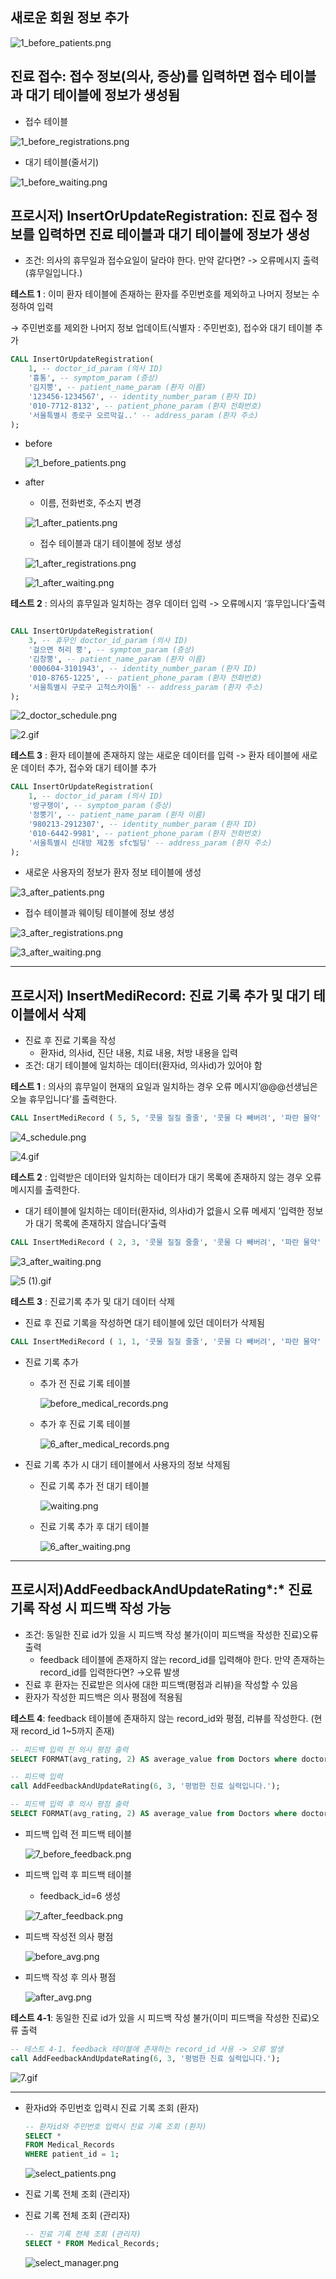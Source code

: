 ## 새로운 회원 정보 추가

![1_before_patients.png](https://prod-files-secure.s3.us-west-2.amazonaws.com/38ed4cf7-4813-49b9-8302-b321bb35278f/d65fcf05-6da4-497d-8044-a42b2e6e0683/1_before_patients.png)

## 진료 접수: 접수 정보(의사, 증상)를 입력하면 접수 테이블과 대기 테이블에 정보가 생성됨

- 접수 테이블

![1_before_registrations.png](https://prod-files-secure.s3.us-west-2.amazonaws.com/38ed4cf7-4813-49b9-8302-b321bb35278f/0f5c9c58-8cce-4cb2-bfc0-e09ffa205ba6/1_before_registrations.png)

- 대기 테이블(줄서기)

![1_before_waiting.png](https://prod-files-secure.s3.us-west-2.amazonaws.com/38ed4cf7-4813-49b9-8302-b321bb35278f/364f55fb-b18a-4881-b3fa-14947a999b5e/1_before_waiting.png)

## 프로시저) InsertOrUpdateRegistration: 진료 접수 정보를 입력하면 진료 테이블과 대기 테이블에 정보가 생성

- 조건: 의사의 휴무일과 접수요일이 달라야 한다. 만약 같다면? -> 오류메시지 출력 (휴무일입니다.)

**테스트 1** : 이미 환자 테이블에 존재하는 환자를 주민번호를 제외하고 나머지 정보는 수정하여 입력

→ 주민번호를 제외한 나머지 정보 업데이트(식별자 : 주민번호), 접수와 대기 테이블 추가

```sql
CALL InsertOrUpdateRegistration(
    1, -- doctor_id_param (의사 ID)
    '흉통', -- symptom_param (증상)
    '김지뿡', -- patient_name_param (환자 이름)
    '123456-1234567', -- identity_number_param (환자 ID)
    '010-7712-8132', -- patient_phone_param (환자 전화번호)
    '서울특별시 종로구 오르막길..' -- address_param (환자 주소)
);
```

- before
    
    ![1_before_patients.png](https://prod-files-secure.s3.us-west-2.amazonaws.com/38ed4cf7-4813-49b9-8302-b321bb35278f/d65fcf05-6da4-497d-8044-a42b2e6e0683/1_before_patients.png)
    
- after
    - 이름, 전화번호, 주소지 변경
    
    ![1_after_patients.png](https://prod-files-secure.s3.us-west-2.amazonaws.com/38ed4cf7-4813-49b9-8302-b321bb35278f/03a5ddc4-ead8-492d-926d-df66acd59287/1_after_patients.png)
    
    - 접수 테이블과 대기 테이블에 정보 생성
    
    ![1_after_registrations.png](https://prod-files-secure.s3.us-west-2.amazonaws.com/38ed4cf7-4813-49b9-8302-b321bb35278f/e487891f-d84e-424b-a8e7-fca1d34b38b7/1_after_registrations.png)
    
    ![1_after_waiting.png](https://prod-files-secure.s3.us-west-2.amazonaws.com/38ed4cf7-4813-49b9-8302-b321bb35278f/09d3d98f-0362-416b-91a9-5a50b327a995/1_after_waiting.png)
    

**테스트 2** : 의사의 휴무일과 일치하는 경우 데이터 입력 -> 오류메시지 ‘휴무입니다’출력

```sql

CALL InsertOrUpdateRegistration(
    3, -- 휴무인 doctor_id_param (의사 ID)
    '걸으면 허리 뿡', -- symptom_param (증상)
    '김창뿡', -- patient_name_param (환자 이름)
    '000604-3101943', -- identity_number_param (환자 ID)
    '010-8765-1225', -- patient_phone_param (환자 전화번호)
    '서울특별시 구로구 고척스카이돔' -- address_param (환자 주소)
);
```

![2_doctor_schedule.png](https://prod-files-secure.s3.us-west-2.amazonaws.com/38ed4cf7-4813-49b9-8302-b321bb35278f/f8c27304-faa5-490b-bf5b-1bdb5c0e6eb0/2_doctor_schedule.png)

![2.gif](https://prod-files-secure.s3.us-west-2.amazonaws.com/38ed4cf7-4813-49b9-8302-b321bb35278f/8bcdbdff-8f30-49c3-87a9-dfd482369fb7/2.gif)

**테스트 3** : 환자 테이블에 존재하지 않는 새로운 데이터를 입력 -> 환자 테이블에 새로운 데이터 추가, 접수와 대기 테이블 추가

```sql
CALL InsertOrUpdateRegistration(
    1, -- doctor_id_param (의사 ID)
    '방구쟁이', -- symptom_param (증상)
    '정뿡기', -- patient_name_param (환자 이름)
    '980213-2912307', -- identity_number_param (환자 ID)
    '010-6442-9981', -- patient_phone_param (환자 전화번호)
    '서울특별시 신대방 제2동 sfc빌딩' -- address_param (환자 주소)
);
```

- 새로운 사용자의 정보가 환자 정보 테이블에 생성

![3_after_patients.png](https://prod-files-secure.s3.us-west-2.amazonaws.com/38ed4cf7-4813-49b9-8302-b321bb35278f/5f6296a7-7b45-4a1c-8b94-fa7e190f4471/3_after_patients.png)

- 접수 테이블과 웨이팅 테이블에 정보 생성

![3_after_registrations.png](https://prod-files-secure.s3.us-west-2.amazonaws.com/38ed4cf7-4813-49b9-8302-b321bb35278f/10a8d590-8a45-40b6-9b3c-09540953830d/3_after_registrations.png)

![3_after_waiting.png](https://prod-files-secure.s3.us-west-2.amazonaws.com/38ed4cf7-4813-49b9-8302-b321bb35278f/8615bc8d-8bb0-4716-af61-58b3a56be04b/3_after_waiting.png)

---

## 프로시저) InsertMediRecord: 진료 기록 추가 및 대기 테이블에서 삭제

- 진료 후 진료 기록을 작성
    - 환자id, 의사id, 진단 내용, 치료 내용, 처방 내용을 입력
- 조건: 대기 테이블에 일치하는 데이터(환자id, 의사id)가 있어야 함

**테스트 1** : 의사의 휴무일이 현재의 요일과 일치하는 경우 오류 메시지’@@@선생님은 오늘 휴무입니다’를 출력한다.

```sql
CALL InsertMediRecord ( 5, 5, '콧물 질질 줄줄', '콧물 다 빼버려', '파란 물약' );
```

![4_schedule.png](https://prod-files-secure.s3.us-west-2.amazonaws.com/38ed4cf7-4813-49b9-8302-b321bb35278f/b1424703-10e9-44bf-9b0a-a6d692c58a96/4_schedule.png)

![4.gif](https://prod-files-secure.s3.us-west-2.amazonaws.com/38ed4cf7-4813-49b9-8302-b321bb35278f/8cb8d19d-d47b-4e88-9305-fe38ed79258c/4.gif)

**테스트 2** : 입력받은 데이터와 일치하는 데이터가 대기 목록에 존재하지 않는 경우 오류 메시지를 출력한다.

- 대기 테이블에 일치하는 데이터(환자id, 의사id)가 없을시 오류 메세지 ’입력한 정보가 대기 목록에 존재하지 않습니다’출력

```sql
CALL InsertMediRecord ( 2, 3, '콧물 질질 줄줄', '콧물 다 빼버려', '파란 물약' );
```

![3_after_waiting.png](https://prod-files-secure.s3.us-west-2.amazonaws.com/38ed4cf7-4813-49b9-8302-b321bb35278f/8615bc8d-8bb0-4716-af61-58b3a56be04b/3_after_waiting.png)

![5 (1).gif](https://prod-files-secure.s3.us-west-2.amazonaws.com/38ed4cf7-4813-49b9-8302-b321bb35278f/b5af6ca1-e26c-4a34-99d3-178e48ecc11b/5_(1).gif)

**테스트 3** : 진료기록 추가 및 대기 데이터 삭제

- 진료 후 진료 기록을 작성하면 대기 테이블에 있던 데이터가 삭제됨

```sql
CALL InsertMediRecord ( 1, 1, '콧물 질질 줄줄', '콧물 다 빼버려', '파란 물약' );
```

- 진료 기록 추가
    - 추가 전 진료 기록 테이블
        
        ![before_medical_records.png](https://prod-files-secure.s3.us-west-2.amazonaws.com/38ed4cf7-4813-49b9-8302-b321bb35278f/afe157a1-4fb3-492f-97ad-a9913d2be647/before_medical_records.png)
        
    - 추가 후 진료 기록 테이블
        
        ![6_after_medical_records.png](https://prod-files-secure.s3.us-west-2.amazonaws.com/38ed4cf7-4813-49b9-8302-b321bb35278f/4eed6def-af4d-45f6-bc66-5f3955078e82/6_after_medical_records.png)
        
- 진료 기록 추가 시 대기 테이블에서 사용자의 정보 삭제됨
    - 진료 기록 추가 전 대기 테이블
        
        ![waiting.png](https://prod-files-secure.s3.us-west-2.amazonaws.com/38ed4cf7-4813-49b9-8302-b321bb35278f/bb008380-be2f-4411-81d5-acf4a69ac54d/waiting.png)
        
    - 진료 기록 추가 후 대기 테이블
        
        ![6_after_waiting.png](https://prod-files-secure.s3.us-west-2.amazonaws.com/38ed4cf7-4813-49b9-8302-b321bb35278f/86af494a-e501-4309-91ad-160c91452615/6_after_waiting.png)
        

---

## 프로시저)AddFeedbackAndUpdateRating*:* 진료 기록 작성 시 피드백 작성 가능

- 조건: 동일한 진료 id가 있을 시 피드백 작성 불가(이미 피드백을 작성한 진료)오류 출력
    - feedback 테이블에 존재하지 않는 record_id를 입력해야 한다. 만약 존재하는 record_id를 입력한다면? →오류 발생
- 진료 후 환자는 진료받은 의사에 대한 피드백(평점과 리뷰)을 작성할 수 있음
- 환자가 작성한 피드백은 의사 평점에 적용됨

**테스트 4**: feedback 테이블에 존재하지 않는 record_id와 평점, 리뷰를 작성한다. (현재 record_id 1~5까지 존재)

```sql
-- 피드백 입력 전 의사 평점 출력
SELECT FORMAT(avg_rating, 2) AS average_value from Doctors where doctor_id = 1;

-- 피드백 입력
call AddFeedbackAndUpdateRating(6, 3, '평범한 진료 실력입니다.');

-- 피드백 입력 후 의사 평점 출력
SELECT FORMAT(avg_rating, 2) AS average_value from Doctors where doctor_id = 2;

```

- 피드백 입력 전 피드백 테이블
    
    ![7_before_feedback.png](https://prod-files-secure.s3.us-west-2.amazonaws.com/38ed4cf7-4813-49b9-8302-b321bb35278f/d2aaf224-0d53-4414-b832-20428a5caf85/7_before_feedback.png)
    
- 피드백 입력 후 피드백 테이블
    - feedback_id=6 생성
    
    ![7_after_feedback.png](https://prod-files-secure.s3.us-west-2.amazonaws.com/38ed4cf7-4813-49b9-8302-b321bb35278f/7fe12cc4-e8e8-4ee2-9eb2-8a9d96efc8f8/7_after_feedback.png)
    
- 피드백 작성전 의사 평점
    
    ![before_avg.png](https://prod-files-secure.s3.us-west-2.amazonaws.com/38ed4cf7-4813-49b9-8302-b321bb35278f/d1687156-8158-4d3d-badc-7e5787abfb02/before_avg.png)
    
- 피드백 작성 후 의사 평점
    
    ![after_avg.png](https://prod-files-secure.s3.us-west-2.amazonaws.com/38ed4cf7-4813-49b9-8302-b321bb35278f/6fd1ea91-6ba3-4987-a332-e6045855d9e7/after_avg.png)
    

**테스트 4-1**: 동일한 진료 id가 있을 시 피드백 작성 불가(이미 피드백을 작성한 진료)오류 출력

```sql
-- 테스트 4-1. feedback 테이블에 존재하는 record_id 사용 -> 오류 발생
call AddFeedbackAndUpdateRating(6, 3, '평범한 진료 실력입니다.');
```

![7.gif](https://prod-files-secure.s3.us-west-2.amazonaws.com/38ed4cf7-4813-49b9-8302-b321bb35278f/d02b61b8-5a13-472c-a2bc-46429d628aa3/7.gif)

---

- 환자id와 주민번호 입력시 진료 기록 조회 (환자)
    
    ```sql
    -- 환자id와 주민번호 입력시 진료 기록 조회 (환자)
    SELECT * 
    FROM Medical_Records
    WHERE patient_id = 1;
    ```
    
    ![select_patients.png](https://prod-files-secure.s3.us-west-2.amazonaws.com/38ed4cf7-4813-49b9-8302-b321bb35278f/1c068782-c2db-4243-8ca6-c60199175180/select_patients.png)
    

- 진료 기록 전체 조회 (관리자)
- 진료 기록 전체 조회 (관리자)
    
    ```sql
    -- 진료 기록 전체 조회 (관리자)
    SELECT * FROM Medical_Records;
    ```
    
    ![select_manager.png](https://prod-files-secure.s3.us-west-2.amazonaws.com/38ed4cf7-4813-49b9-8302-b321bb35278f/d966eebd-2f37-44f0-8c54-8cb1feb203e7/select_manager.png)